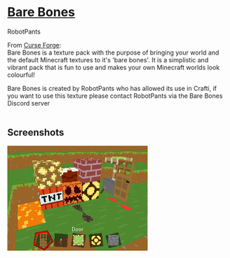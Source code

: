 # [Bare Bones](https://www.curseforge.com/minecraft/texture-packs/bare-bones-texture-pack)
RobotPants

From [Curse Forge](https://www.curseforge.com/minecraft/texture-packs/bare-bones-texture-pack):  
Bare Bones is a texture pack with the purpose of bringing your world and the default Minecraft textures to it's 'bare bones'. It is a simplistic and vibrant pack that is fun to use and makes your own Minecraft worlds look colourful!

Bare Bones is created by RobotPants who has allowed its use in Crafti, if you want to use this texture please contact RobotPants via the Bare Bones Discord server  
<br>

## Screenshots
![screenshot](./screenshot.png)

